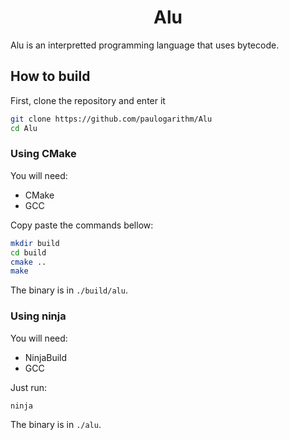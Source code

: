 <h1 align=center> Alu </h1>

Alu is an interpretted programming language that uses bytecode.

## How to build

First, clone the repository and enter it
```sh
git clone https://github.com/paulogarithm/Alu
cd Alu
```

### Using CMake
You will need:
- CMake
- GCC

Copy paste the commands bellow:
```sh
mkdir build
cd build
cmake ..
make
```
The binary is in `./build/alu`.

### Using ninja
You will need:
- NinjaBuild
- GCC

Just run:
```sh
ninja
```
The binary is in `./alu`.
